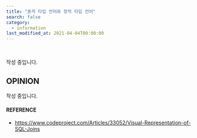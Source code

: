 ```yaml
---
title: "동적 타입 언어와 정적 타입 언어"
search: false
category:
  - information
last_modified_at: 2021-04-04T00:00:00
---
```


<br>

작성 중입니다.

## OPINION
작성 중입니다.

#### REFERENCE
- <https://www.codeproject.com/Articles/33052/Visual-Representation-of-SQL-Joins>
